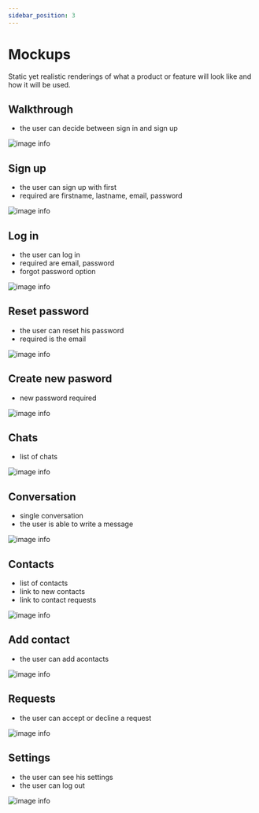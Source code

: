 ```yaml
---
sidebar_position: 3
---
```


# Mockups

Static yet realistic renderings of what a product or feature will look like and how it will be used.

## Walkthrough

- the user can decide between sign in and sign up

![image info](/img/mockups/walkthrough.png)

## Sign up

- the user can sign up with first
- required are firstname, lastname, email, password

![image info](/img/mockups/sign-up.png)

## Log in

- the user can log in
- required are email, password
- forgot password option

![image info](/img/mockups/log-in.png)

## Reset password

- the user can reset his password
- required is the email

![image info](/img/mockups/reset-password.png)

## Create new pasword

- new password required

![image info](/img/mockups/create-new-password.png)

## Chats

- list of chats

![image info](/img/mockups/chats.png)

## Conversation

- single conversation
- the user is able to write a message

![image info](/img/mockups/conversation.png)

## Contacts

- list of contacts
- link to new contacts
- link to contact requests

![image info](/img/mockups/contacts.png)

## Add contact

- the user can add acontacts

![image info](/img/mockups/add-contact.png)

## Requests

- the user can accept or decline a request

![image info](/img/mockups/requests.png)

## Settings

- the user can see his settings
- the user can log out

![image info](/img/mockups/settings.png)
